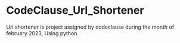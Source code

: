 # CodeClause_Url_Shortener
Url shortener is project assigned by codeclause during the month of february 2023, Using python
